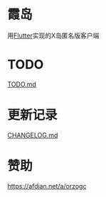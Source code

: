 # 霞岛
用[Flutter](https://flutter.dev/)实现的X岛匿名版客户端

# TODO
[TODO.md](TODO.md)

# 更新记录
[CHANGELOG.md](CHANGELOG.md)

# 赞助
<https://afdian.net/a/orzogc>
